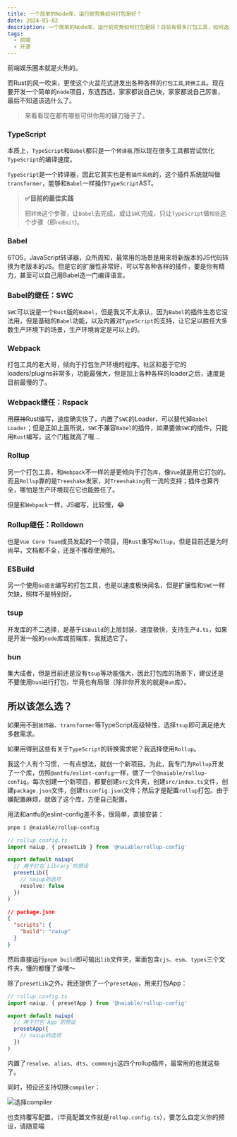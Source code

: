 ```yaml
---
title: 一个简单的Node库，运行前究竟如何打包是好？
date: 2024-05-02
description: 一个简单的Node库，运行前究竟如何打包是好？目前有很多打包工具，如何选择？
tags:
  - 前端
  - 开源
---
```


前端娱乐圈本就是火热的。

而Rust的风一吹来，更使这个火盆花式迸发出各种各样的`打包工具`,`转换工具`。现在要开发一个简单的`node`项目，东选西选，家家都说自己快，家家都说自己厉害，最后不知道该选什么了。

> 来看看现在都有哪些可供你用的镰刀锤子了。

### TypeScript
本质上，`TypeScript`和`Babel`都只是一个`转译器`,所以现在很多工具都尝试优化`TypeScript`的编译速度。

`TypeScript`是一个转译器，因此它其实也是有`插件系统`的，这个插件系统就叫做`transformer`，能够和`Babel`一样操作`TypeScript`AST。

> **✅目前的最佳实践**
>
> 把`转换`这个步骤，让`Babel`去完成，或让`SWC`完成，只让`TypeScript`做`校验`这个步骤（即`noEmit`)。

### Babel
6TO5，JavaScript转译器，众所周知，最常用的场景是用来将新版本的JS代码转换为老版本的JS。但是它的扩展性非常好，可以写各种各样的插件，要是你有精力，甚至可以自己用Babel造一门编译语言。

### Babel的继任：SWC
`SWC`可以说是一个`Rust`版的`Babel`，但是我又不太承认，因为`Babel`的插件生态它没法用，但是基础的`Babel`功能，以及内置对`TypeScript`的支持，让它足以胜任大多数生产环境下的场景，生产环境肯定是可以上的。

### Webpack
打包工具的老大哥，倾向于打包生产环境的程序。社区和基于它的loaders/plugins非常多，功能最强大，但是加上各种各样的loader之后，速度是目前最慢的了。

### Webpack继任：Rspack
用~~原神~~Rust编写，速度确实快了，内置了`SWC`的Loader，可以替代掉`Babel Loader`；但是正如上面所说，`SWC`不兼容`Babel`的插件，如果要做`SWC`的插件，只能用`Rust`编写，这个门槛就高了喔...

### Rollup
另一个打包工具，和`Webpack`不一样的是更倾向于打包`库`，像`Vue`就是用它打包的。而且`Rollup`靠的是`Treeshake`发家，对`Treeshaking`有一流的支持；插件也算齐全，哪怕是生产环境现在它也能胜任了。

但是和`Webpack`一样，JS编写，比较慢，😂

### Rollup继任：Rolldown
也是`Vue Core Team`成员发起的一个项目，用`Rust`重写`Rollup`，但是目前还是为时尚早，文档都不全，还是不推荐使用的。

### ESBuild
另一个使用`Go语言`编写的打包工具，也是以速度极快闻名，但是扩展性和`SWC`一样欠缺，照样不是特别好。

### tsup
开发库的不二选择，是基于`ESBuild`的上层封装，速度极快，支持生产`d.ts`，如果是开发一般的`node`库或前端库，我就选它了。

### bun
集大成者，但是目前还是没有`tsup`等功能强大，因此打包库的场景下，建议还是不要使用`bun`进行打包，毕竟也有局限（除非你开发的就是`Bun`库）。

## 所以该怎么选？
如果用不到`装饰器`、`transformer`等TypeScript高级特性，选择`tsup`即可满足绝大多数需求。

如果用得到这些有关于`TypeScript`的转换需求呢？我选择使用`Rollup`。

我这个人有个习惯，一有点想法，就创一个新项目。为此，我专门为`Rollup`开发了一个库，仿照`@antfu/eslint-config`一样，做了一个`@naiable/rollup-config`。每次创建一个新项目，都要创建`src`文件夹，创建`src/index.ts`文件，创建`package.json`文件，创建`tsconfig.json`文件；然后才是配置`rollup`打包。由于嫌配置麻烦，就做了这个库，方便自己配置。

用法和antfu的eslint-config差不多，很简单，直接安装：

```bash
pnpm i @naiable/rollup-config
```

```ts
// rollup.config.ts
import naiup, { presetLib } from '@naiable/rollup-config'

export default naiup(
  // 用于打包`Library`的预设
  presetLib({
    // naiup的选项
    resolve: false
  })
)
```

```json
// package.json
{
  "scripts": {
    "build": "naiup"
  }
}
```
然后直接运行`pnpm build`即可输出`lib`文件夹，里面包含`cjs`、`esm`、`types`三个文件夹，懂的都懂了诶嘿～

除了`presetLib`之外，我还提供了一个`presetApp`，用来打包App：

```ts
// rollup.config.ts
import naiup, { presetApp } from '@naiable/rollup-config'

export default naiup(
  // 用于打包`App`的预设
  presetApp({
    // naiup的选项
  })
)
```

内置了`resolve`、`alias`、`dts`、`commonjs`这四个rollup插件，最常用的也就这些了。

同时，预设还支持切换`compiler`：

![选择compiler](https://p9-juejin.byteimg.com/tos-cn-i-k3u1fbpfcp/94e97ba90b06433989bd748e09fca167~tplv-k3u1fbpfcp-jj-mark:0:0:0:0:q75.image#?w=1422&h=392&s=209697&e=png&b=30302a)

也支持覆写配置，（毕竟配置文件就是`rollup.config.ts`），要怎么自定义你的预设，请随意喵
